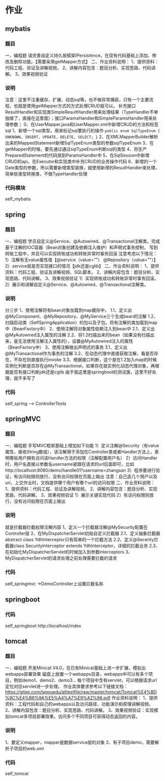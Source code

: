 # 作业
## mybatis
### 题目
一、编程题
请完善自定义持久层框架IPersistence，在现有代码基础上添加、修改及删除功能。【需要采用getMapper方式】
二、作业资料说明：
1、提供资料：代码工程、验证及讲解视频。
2、讲解内容包含：题目分析、实现思路、代码讲解。
3、效果视频验证
### 说明
注意：这里不注重缓存、扩展、动态sql等，也不做异常捕获，只有一个主要流程，也就是使用getMapper方式的方式处理CRUD就可以。
补充接口ResultHandler和实现类SimpleResultHandler用来处理结果（TypeHandler不单独做了，直接在这里面）；接口ParamsHandler和SimpleParamsHandler用来处理参数；
0、在UserMapper.java和UserMapper.xml中新增CRUD的方法和标签sql
1、新增一个sql类型，用来标记sql要执行的操作
`public enum SqlTypeEnum {
UNKNOWN, INSERT, UPDATE, DELETE, SELECT;
}`
2、在XMLMapperBuilder解析出来的MappedStatement新增SqlTypeEnum类型的参数sqlTypeEnum
3、在getMapper的时候，要先通过通过sqlTypeEnum判断sql的类型
4、将生产PreparedStatement的代码放到ParamsHandler中
5、在SqlSession中新增CRUD的api，在Executor和实现类中补充CRUD的业务操作代码
6、新增的一个Date类型的参数，所以需要新增类型装换，就使用新增的ResultHandler来处理，简单些类型转换类，不做TypeHandler处理
### 代码模块
self_mybatis

## spring
### 题目
一、编程题
学员自定义@Service、@Autowired、@Transactional注解类，完成基于注解的IOC容器（Bean对象创建及依赖注入维护）和声明式事务控制，
写到转账工程中，并且可以实现转账成功和转账异常时事务回滚
注意考虑以下情况：
1）注解有无value属性值【@service（value=""） @Repository（value=""）】
2）service层是否实现接口的情况【jdk还是cglib】
二、作业资料说明：
1、提供资料：代码工程、验证及讲解视频、SQL脚本。
2、讲解内容包含：题目分析、实现思路、代码讲解。
3、效果视频验证
1）实现转账成功和转账异常时事务回滚。
2）展示和讲解自定义@Service、@Autowired、@Transactional注解类。
### 说明
分三步
1、使用注解将有bean对象加载到map缓存中，
1.1、定义出@MyComponent、@MyRepository、@MyService三个生成bean的注解
1.2、扫描启动类（SelfSpringApplication）的包以及子包，将有注解的类加载到map中（BeanFactory中）
2、使用注解将对象属性依赖注入到bean中
2.1、定义出@MyAutowired注入属性的注解
2.2、将1.2扫描出来的bean（如果没有扫描出来，是无法使用注解注入属性的），设置@MyAutowired注入的属性（BeanFactory中）
3、使用注解做出声明式的事务
3.1、定义出@MyTransactional作为事务的注解
3.2、在动态代理中直接获取注解，看是否存在，不存在则直接执行invoke
3.3、根据接口判断，这个是在1.2加入map的时候实例化判断是否存在@MyTransactional，如果存在就实例化动态代理对象，再根据是否有接口判断jdk还是cglib
由于我这里是springboot的测试类，这里不好处理，就不多写了
### 代码
self_spring  -->  ControllerTests

## springMVC
### 题目
一、编程题
手写MVC框架基础上增加如下功能
1）定义注解@Security（有value属性，接收String数组），该注解用于添加在Controller类或者Handler方法上，表明哪些用户拥有访问该Handler方法的权限（注解配置用户名）
2）访问Handler时，用户名直接以参数名username紧跟在请求的url后面即可，比如http://localhost:8080/demo/handle01?username=zhangsan
3）程序要进行验证，有访问权限则放行，没有访问权限在页面上输出
注意：自己造几个用户以及url，上交作业时，文档提供哪个用户有哪个url的访问权限
二、作业资料说明：
1、提供资料：代码工程、验证及讲解视频。
2、讲解内容包含：题目分析、实现思路、代码讲解。
3、效果视频验证
1）展示关键实现代码
2）有访问权限则放行，没有访问权限在页面上输出
### 说明
就是拦截器拦截权限注解内容
1、定义一个拦截器注解@MySecurity配置在Controller层
2、在MyDispatcherServlet初始自定义拦截器
2.1、定义抽象拦截器abstract class YdhInterceptor只有简单的一个拦截方法
2.2、定义@Secerity拦截器class SecurityInterceptor extends YdhInterceptor，详细的拦截业务
2.3、在初始化MyDispatcherServlet的时候加入到参数interceptors
3、MyDispatcherServlet的请求处理之前处理需要拦截的请求
### 代码
self_springmvc ->DemoController上设置拦截名称

## springboot
### 代码
self_springboot    http://localhost/index

## tomcat
### 题目
一、编程题
开发Minicat V4.0，在已有Minicat基础上进一步扩展，模拟出webapps部署效果 磁盘上放置一个webapps目录，webapps中可以有多个项目，例如demo1、demo2、demo3... 每个项目中含有servlet，可以根据请求url定位对应servlet进一步处理。
作业具体要求参考以下链接文档：
https://gitee.com/lagouedu/alltestfile/raw/master/tomcat/Tomcat%E4%BD%9C%E4%B8%9A%E5%A4%A7%E9%A2%98.pdf
作业资料说明：
1、提供资料：工程代码和自己的webapps以及访问路径、功能演示和原理讲解视频。
2、讲解内容包含：题目分析、实现思路、代码讲解。
3、效果视频验证：实现模拟tomcat多项目部署效果，访问多个不同项目可获得动态返回的内容。
### 说明
1、要定义mapper，mapper是数据service层的对象
2、有子项目demo，需要解析子项目的web.xml
### 代码
self_tomcat


